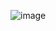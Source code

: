 ![image](https://github.com/HendEmad/Autonomous-navigation-system/assets/91827137/d3d2549d-fc75-42ef-9a6c-824e6e3c1ef2)
